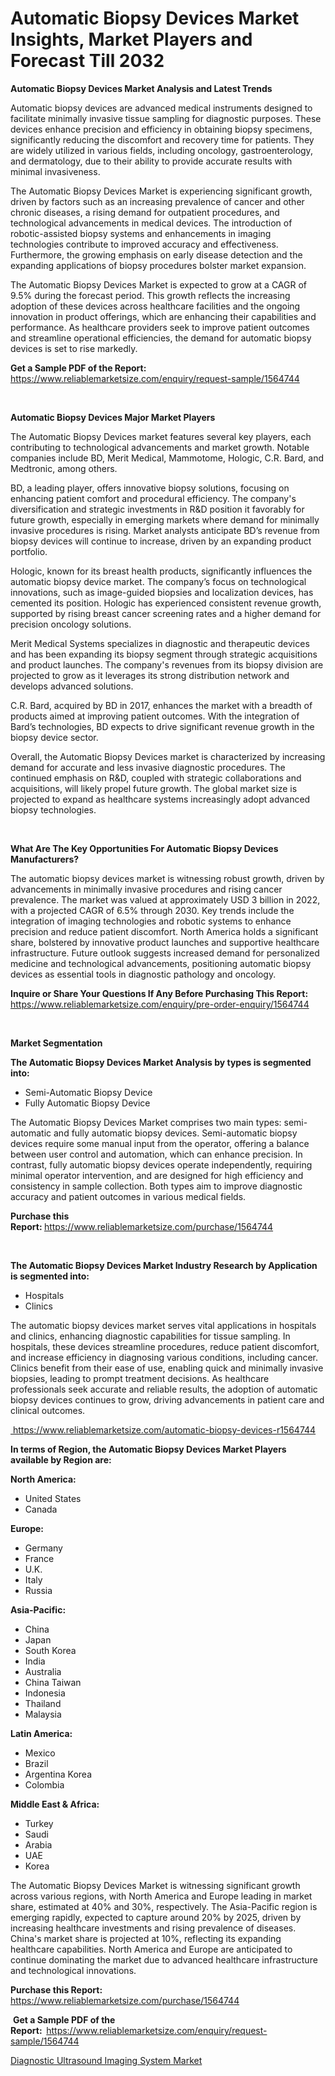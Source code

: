 <p><h1>Automatic Biopsy Devices Market Insights, Market Players and Forecast Till 2032</h1></p><p><strong>Automatic Biopsy Devices Market Analysis and Latest Trends</strong></p>
<p><p>Automatic biopsy devices are advanced medical instruments designed to facilitate minimally invasive tissue sampling for diagnostic purposes. These devices enhance precision and efficiency in obtaining biopsy specimens, significantly reducing the discomfort and recovery time for patients. They are widely utilized in various fields, including oncology, gastroenterology, and dermatology, due to their ability to provide accurate results with minimal invasiveness.</p><p>The Automatic Biopsy Devices Market is experiencing significant growth, driven by factors such as an increasing prevalence of cancer and other chronic diseases, a rising demand for outpatient procedures, and technological advancements in medical devices. The introduction of robotic-assisted biopsy systems and enhancements in imaging technologies contribute to improved accuracy and effectiveness. Furthermore, the growing emphasis on early disease detection and the expanding applications of biopsy procedures bolster market expansion.</p><p>The Automatic Biopsy Devices Market is expected to grow at a CAGR of 9.5% during the forecast period. This growth reflects the increasing adoption of these devices across healthcare facilities and the ongoing innovation in product offerings, which are enhancing their capabilities and performance. As healthcare providers seek to improve patient outcomes and streamline operational efficiencies, the demand for automatic biopsy devices is set to rise markedly.</p></p>
<p><strong>Get a Sample PDF of the Report:&nbsp;</strong> <a href="https://www.reliablemarketsize.com/enquiry/request-sample/1564744?utm_campaign=3194&utm_medium=2&utm_source=Github&utm_content=ia&utm_term=04032025&utm_id=automatic-biopsy-devices">https://www.reliablemarketsize.com/enquiry/request-sample/1564744</a></p>
<p>&nbsp;</p>
<p><strong>Automatic Biopsy Devices Major Market Players</strong></p>
<p><p>The Automatic Biopsy Devices market features several key players, each contributing to technological advancements and market growth. Notable companies include BD, Merit Medical, Mammotome, Hologic, C.R. Bard, and Medtronic, among others.</p><p>BD, a leading player, offers innovative biopsy solutions, focusing on enhancing patient comfort and procedural efficiency. The company's diversification and strategic investments in R&D position it favorably for future growth, especially in emerging markets where demand for minimally invasive procedures is rising. Market analysts anticipate BD’s revenue from biopsy devices will continue to increase, driven by an expanding product portfolio.</p><p>Hologic, known for its breast health products, significantly influences the automatic biopsy device market. The company’s focus on technological innovations, such as image-guided biopsies and localization devices, has cemented its position. Hologic has experienced consistent revenue growth, supported by rising breast cancer screening rates and a higher demand for precision oncology solutions.</p><p>Merit Medical Systems specializes in diagnostic and therapeutic devices and has been expanding its biopsy segment through strategic acquisitions and product launches. The company's revenues from its biopsy division are projected to grow as it leverages its strong distribution network and develops advanced solutions.</p><p>C.R. Bard, acquired by BD in 2017, enhances the market with a breadth of products aimed at improving patient outcomes. With the integration of Bard’s technologies, BD expects to drive significant revenue growth in the biopsy device sector.</p><p>Overall, the Automatic Biopsy Devices market is characterized by increasing demand for accurate and less invasive diagnostic procedures. The continued emphasis on R&D, coupled with strategic collaborations and acquisitions, will likely propel future growth. The global market size is projected to expand as healthcare systems increasingly adopt advanced biopsy technologies.</p></p>
<p>&nbsp;</p>
<p><strong>What Are The Key Opportunities For Automatic Biopsy Devices Manufacturers?</strong></p>
<p><p>The automatic biopsy devices market is witnessing robust growth, driven by advancements in minimally invasive procedures and rising cancer prevalence. The market was valued at approximately USD 3 billion in 2022, with a projected CAGR of 6.5% through 2030. Key trends include the integration of imaging technologies and robotic systems to enhance precision and reduce patient discomfort. North America holds a significant share, bolstered by innovative product launches and supportive healthcare infrastructure. Future outlook suggests increased demand for personalized medicine and technological advancements, positioning automatic biopsy devices as essential tools in diagnostic pathology and oncology.</p></p>
<p><strong>Inquire or Share Your Questions If Any Before Purchasing This Report:</strong> <a href="https://www.reliablemarketsize.com/enquiry/pre-order-enquiry/1564744?utm_campaign=3194&utm_medium=2&utm_source=Github&utm_content=ia&utm_term=04032025&utm_id=automatic-biopsy-devices">https://www.reliablemarketsize.com/enquiry/pre-order-enquiry/1564744</a></p>
<p>&nbsp;</p>
<p><strong>Market Segmentation</strong></p>
<p><strong>The Automatic Biopsy Devices Market Analysis by types is segmented into:</strong></p>
<p><ul><li>Semi-Automatic Biopsy Device</li><li>Fully Automatic Biopsy Device</li></ul></p>
<p><p>The Automatic Biopsy Devices Market comprises two main types: semi-automatic and fully automatic biopsy devices. Semi-automatic biopsy devices require some manual input from the operator, offering a balance between user control and automation, which can enhance precision. In contrast, fully automatic biopsy devices operate independently, requiring minimal operator intervention, and are designed for high efficiency and consistency in sample collection. Both types aim to improve diagnostic accuracy and patient outcomes in various medical fields.</p></p>
<p><strong>Purchase this Report:&nbsp;</strong><a href="https://www.reliablemarketsize.com/purchase/1564744?utm_campaign=3194&utm_medium=2&utm_source=Github&utm_content=ia&utm_term=04032025&utm_id=automatic-biopsy-devices">https://www.reliablemarketsize.com/purchase/1564744</a></p>
<p>&nbsp;</p>
<p><strong>The Automatic Biopsy Devices Market Industry Research by Application is segmented into:</strong></p>
<p><ul><li>Hospitals</li><li>Clinics</li></ul></p>
<p><p>The automatic biopsy devices market serves vital applications in hospitals and clinics, enhancing diagnostic capabilities for tissue sampling. In hospitals, these devices streamline procedures, reduce patient discomfort, and increase efficiency in diagnosing various conditions, including cancer. Clinics benefit from their ease of use, enabling quick and minimally invasive biopsies, leading to prompt treatment decisions. As healthcare professionals seek accurate and reliable results, the adoption of automatic biopsy devices continues to grow, driving advancements in patient care and clinical outcomes.</p></p>
<p><a href="https://www.reliablemarketsize.com/automatic-biopsy-devices-r1564744?utm_campaign=3194&utm_medium=2&utm_source=Github&utm_content=ia&utm_term=04032025&utm_id=automatic-biopsy-devices">&nbsp;https://www.reliablemarketsize.com/automatic-biopsy-devices-r1564744</a></p>
<p><strong>In terms of Region, the Automatic Biopsy Devices Market Players available by Region are:</strong></p>
<p>
    <p> <strong> North America: </strong>
        <ul>
            <li>United States</li>
            <li>Canada</li>
        </ul>
        </p> 
    <p> <strong> Europe: </strong>
        <ul>
            <li>Germany</li>
            <li>France</li>
            <li>U.K.</li>
            <li>Italy</li>
            <li>Russia</li>
        </ul>
        </p> 
    <p> <strong> Asia-Pacific: </strong>
        <ul>
            <li>China</li>
            <li>Japan</li>
            <li>South Korea</li>
            <li>India</li>
            <li>Australia</li>
            <li>China Taiwan</li>
            <li>Indonesia</li>
            <li>Thailand</li>
            <li>Malaysia</li>
        </ul>
        </p> 
    <p> <strong> Latin America: </strong>
        <ul>
            <li>Mexico</li>
            <li>Brazil</li>
            <li>Argentina Korea</li>
            <li>Colombia</li>
        </ul>
        </p> 
    <p> <strong> Middle East & Africa: </strong>
        <ul>
            <li>Turkey</li>
            <li>Saudi</li>
            <li>Arabia</li>
            <li>UAE</li>
            <li>Korea</li>
        </ul>
    </p>
    </p>
<p><p>The Automatic Biopsy Devices Market is witnessing significant growth across various regions, with North America and Europe leading in market share, estimated at 40% and 30%, respectively. The Asia-Pacific region is emerging rapidly, expected to capture around 20% by 2025, driven by increasing healthcare investments and rising prevalence of diseases. China's market share is projected at 10%, reflecting its expanding healthcare capabilities. North America and Europe are anticipated to continue dominating the market due to advanced healthcare infrastructure and technological innovations.</p></p>
<p><strong>Purchase this Report: </strong><a href="https://www.reliablemarketsize.com/purchase/1564744?utm_campaign=3194&utm_medium=2&utm_source=Github&utm_content=ia&utm_term=04032025&utm_id=automatic-biopsy-devices">https://www.reliablemarketsize.com/purchase/1564744</a></p>
<p>&nbsp;<strong>Get a Sample PDF of the Report:&nbsp;&nbsp;</strong><a href="https://www.reliablemarketsize.com/enquiry/request-sample/1564744?utm_campaign=3194&utm_medium=2&utm_source=Github&utm_content=ia&utm_term=04032025&utm_id=automatic-biopsy-devices">https://www.reliablemarketsize.com/enquiry/request-sample/1564744</a></p>
<p><strong></strong></p>
<p><p><a href="https://github.com/gunbybeahmg1/Market-Research-Report-List-1/blob/main/diagnostic-ultrasound-imaging-system-market.md?utm_campaign=3194&utm_medium=2&utm_source=Github&utm_content=ia&utm_term=04032025&utm_id=automatic-biopsy-devices">Diagnostic Ultrasound Imaging System Market</a></p></p>